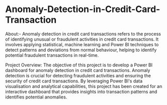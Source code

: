 # Anomaly-Detection-in-Credit-Card-Transaction

About:- Anomaly detection in credit card transactions refers to the process of identifying unusual or fraudulent activities in credit card transactions. It involves applying statistical, machine learning and Power BI techniques to detect patterns and deviations from normal behaviour, helping to identify potential fraudulent transactions in real-time.

Project Overview: The objective of this project is to develop a Power BI dashboard for anomaly detection in credit card transactions. Anomaly detection is crucial for detecting fraudulent activities and ensuring the security of credit card transactions. By leveraging Power BI's data visualisation and analytical capabilities, this project has been created for an interactive dashboard that provides insights into transaction patterns and identifies potential anomalies.
